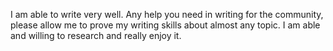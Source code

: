 I am able to write very well. Any help you need in writing for the community, please allow me to prove my writing skills about almost any topic. I am able and willing to research and really enjoy it.
